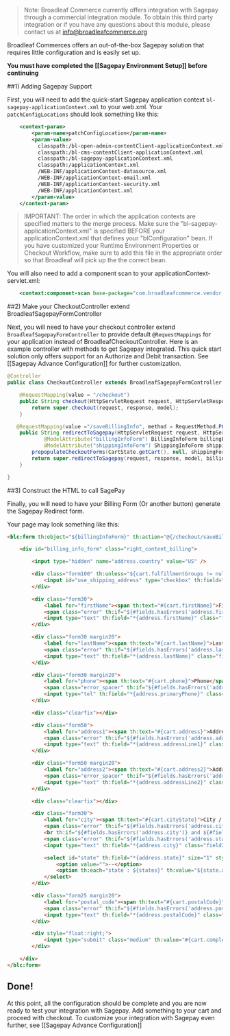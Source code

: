 > Note: Broadleaf Commerce currently offers integration with Sagepay through a commercial integration module. To obtain this third party integration or if you have any questions about this module, please contact us at info@broadleafcommerce.org

Broadleaf Commerces offers an out-of-the-box Sagepay solution that requires little configuration and is easily set up. 

**You must have completed the [[Sagepay Environment Setup]] before continuing**

##1) Adding Sagepay Support

First, you will need to add the quick-start Sagepay application context `bl-sagepay-applicationContext.xml` to your web.xml.
Your `patchConfigLocations` should look something like this:

```xml
	<context-param>
		<param-name>patchConfigLocation</param-name>
		<param-value>
          classpath:/bl-open-admin-contentClient-applicationContext.xml
          classpath:/bl-cms-contentClient-applicationContext.xml
          classpath:/bl-sagepay-applicationContext.xml
          classpath:/applicationContext.xml
          /WEB-INF/applicationContext-datasource.xml
          /WEB-INF/applicationContext-email.xml
          /WEB-INF/applicationContext-security.xml
          /WEB-INF/applicationContext.xml
        </param-value>
	</context-param>
```
> IMPORTANT: The order in which the application contexts are specified matters to the merge process. Make sure the "bl-sagepay-applicationContext.xml" is specified BEFORE your applicationContext.xml that defines your "blConfiguration" bean. If you have customized your Runtime Environment Properties or Checkout Workflow, make sure to add this file in the appropriate order so that Broadleaf will pick up the the correct bean.

You will also need to add a component scan to your applicationContext-servlet.xml:
```xml
	<context:component-scan base-package="com.broadleafcommerce.vendor.sagepay"/>
```


##2) Make your CheckoutController extend BroadleafSagepayFormController

Next, you will need to have your checkout controller extend `BroadleafSagepayFormController` to provide default `@RequestMappings` for your application instead of BroadleafCheckoutController.
Here is an example controller with methods to get Sagepay integrated.
This quick start solution only offers support for an Authorize and Debit transaction. See [[Sagepay Advance Configuration]] for further customization.

```java
@Controller
public class CheckoutController extends BroadleafSagepayFormController {

    @RequestMapping(value = "/checkout")
    public String checkout(HttpServletRequest request, HttpServletResponse response, Model model) {
        return super.checkout(request, response, model);
    }

   @RequestMapping(value ="/saveBillingInfo", method = RequestMethod.POST) 
    public String redirectToSagepay(HttpServletRequest request, HttpServletResponse response, Model model,
            @ModelAttribute("billingInfoForm") BillingInfoForm billingForm,
            @ModelAttribute("shippingInfoForm") ShippingInfoForm shippingForm) throws PricingException {
        prepopulateCheckoutForms(CartState.getCart(), null, shippingForm, billingForm);
    	return super.redirectToSagepay(request, response, model, billingForm);
    }

}
```

##3) Construct the HTML to call SagePay

Finally, you will need to have your Billing Form (Or another button) generate the Sagepay Redirect form.
  
Your page may look something like this:

```html
<blc:form th:object="${billingInfoForm}" th:action="@{/checkout/saveBillingInfo}" method="post" id="billing_info" th:if="${validOrderInfo and validShipping}">

    <div id="billing_info_form" class="right_content_billing">

        <input type="hidden" name="address.country" value="US" />

        <div class="form100" th:unless="${cart.fulfillmentGroups != null and #lists.size(cart.fulfillmentGroups) > 1}">
            <input id="use_shipping_address" type="checkbox" th:field="*{useShippingAddress}" th:disabled="${!validShipping}" /> <span th:text="#{cart.useShppingInfo}">Use Shipping Information</span>
        </div>

        <div class="form30">
            <label for="firstName"><span th:text="#{cart.firstName}">First Name</span></label>
            <span class="error" th:if="${#fields.hasErrors('address.firstName')}" th:errors="*{address.firstName}"></span>
            <input type="text" th:field="*{address.firstName}" class="field30 required clearable" th:classappend="${#fields.hasErrors('address.firstName')}? 'fieldError'" th:disabled="${!validShipping}" />
        </div>

        <div class="form30 margin20">
            <label for="lastName"><span th:text="#{cart.lastName}">Last Name</span></label>
            <span class="error" th:if="${#fields.hasErrors('address.lastName')}" th:errors="*{address.lastName}"></span>
            <input type="text" th:field="*{address.lastName}" class="field30 required clearable" th:classappend="${#fields.hasErrors('address.lastName')}? 'fieldError'" th:disabled="${!validShipping}" />
        </div>

        <div class="form30 margin20">
            <label for="phone"><span th:text="#{cart.phone}">Phone</span></label>
            <span class="error_spacer" th:if="${#fields.hasErrors('address.firstName') or #fields.hasErrors('address.lastName')}">error</span>
            <input type="tel" th:field="*{address.primaryPhone}" class="field30 clearable" th:disabled="${!validShipping}"/>
        </div>

        <div class="clearfix"></div>

        <div class="form50">
            <label for="address1"><span th:text="#{cart.address}">Address</span></label>
            <span class="error" th:if="${#fields.hasErrors('address.addressLine1')}" th:errors="*{address.addressLine1}"></span>
            <input type="text" th:field="*{address.addressLine1}" class="field50 required clearable" th:classappend="${#fields.hasErrors('address.addressLine1')}? 'fieldError'" th:disabled="${!validShipping}" />
        </div>

        <div class="form50 margin20">
            <label for="address2"><span th:text="#{cart.address2}">Address 2</span></label>
            <span class="error_spacer" th:if="${#fields.hasErrors('address.addressLine1')}">error</span>
            <input type="text" th:field="*{address.addressLine2}" class="field50 clearable" th:disabled="${!validShipping}" />
        </div>

        <div class="clearfix"></div>

        <div class="form30">
            <label for="city"><span th:text="#{cart.cityState}">City / State</span></label>
            <span class="error" th:if="${#fields.hasErrors('address.city')}" th:errors="*{address.city}"></span>
            <br th:if="${#fields.hasErrors('address.city')} and ${#fields.hasErrors('address.state')}"/>
            <span class="error" th:if="${#fields.hasErrors('address.state')}" th:errors="*{address.state}"></span>
            <input type="text" th:field="*{address.city}" class="field25 required clearable" th:classappend="${#fields.hasErrors('address.city')}? 'fieldError'" th:disabled="${!validShipping}" />

            <select id="state" th:field="*{address.state}" size="1" style="width: 48px;" class="required clearable" th:classappend="${#fields.hasErrors('address.state')}? 'fieldError'" th:disabled="${!validShipping}">
                <option value="">--</option>
                <option th:each="state : ${states}" th:value="${state.abbreviation}" th:text="${state.abbreviation}"></option>
            </select>
        </div>

        <div class="form25 margin20">
            <label for="postal_code"><span th:text="#{cart.postalCode}">Postal Code</span></label>
            <span class="error" th:if="${#fields.hasErrors('address.postalCode')}" th:errors="*{address.postalCode}"></span>
            <input type="text" th:field="*{address.postalCode}" class="field25 clearable" th:classappend="${#fields.hasErrors('address.postalCode')}? 'fieldError'" th:disabled="${!validShipping}" />
        </div>

        <div style="float:right;">
            <input type="submit" class="medium" th:value="#{cart.completOrder}" th:disabled="${!validShipping}" th:classappend="${validShipping}? 'red' : 'gray'"/>
        </div>

    </div>
</blc:form>
```

## Done!
At this point, all the configuration should be complete and you are now ready to test your integration with Sagepay. Add something to your cart and proceed with checkout.
To customize your integration with Sagepay even further, see [[Sagepay Advance Configuration]] 